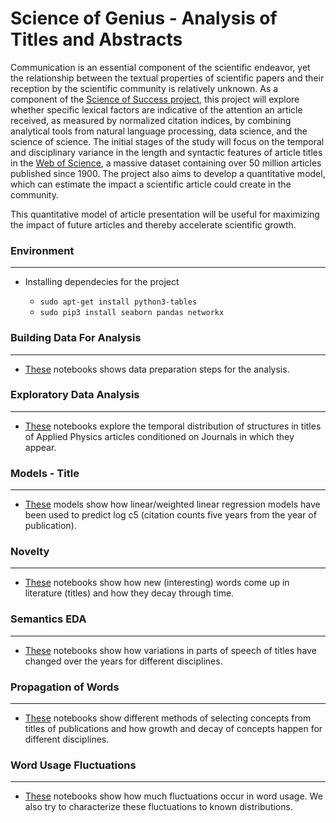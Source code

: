 # Science of Genius - Analysis of Titles and Abstracts


Communication is an essential component of the scientific endeavor, yet the relationship between the textual properties of scientific papers and their reception by the scientific community is relatively unknown. As a component of the [Science of Success project](https://www.barabasilab.com/publications/quantifying-the-evolution-of-individual-scientific-impact), this project will explore whether specific lexical factors are indicative of the attention an article received, as measured by normalized citation indices, by combining analytical tools from natural language processing, data science, and the science of science.
The initial stages of the study will focus on the temporal and disciplinary variance in the length and syntactic features of article titles in the [Web of Science](https://en.wikipedia.org/wiki/Web_of_Science), a massive dataset containing over 50 million articles published since 1900. The project also aims to develop a quantitative model, which can estimate the impact a scientific article could create in the community.

This quantitative model of article presentation will be useful for maximizing the impact of future articles and thereby accelerate scientific growth.


### Environment
---
- Installing dependecies for the project

  * `sudo apt-get install python3-tables`
  * `sudo pip3 install seaborn pandas networkx`


### Building Data For Analysis
---
- [These](https://github.com/srjit/science-of-genius-title-impact/tree/master/src/1.%20Build%20Data%20for%20Analysis) notebooks shows data preparation steps for the analysis.


### Exploratory Data Analysis
---
- [These](https://github.com/srjit/science-of-genius-title-impact/tree/master/src/2.%20Explore%20Data%20-%20Title%20Length%20Analysis) notebooks explore the temporal distribution of structures in titles of Applied Physics articles conditioned on Journals in which they appear.


### Models - Title
---
- [These](https://github.com/srjit/science-of-genius-title-impact/tree/master/src/3.%20Title%20Length%20-%20Citation%20Counts%20:%20Curve%20Fitting) models show how linear/weighted linear regression models have been used to predict log c5 (citation counts five years from the year of publication).


### Novelty
---
- [These](https://github.com/srjit/science-of-genius-title-impact/tree/master/src/4.%20Word%20Overlap%20with%20Previous%20N%20Years)
  notebooks show how new (interesting) words come up in literature (titles) and how they decay
  through time.


### Semantics EDA
---
- [These](https://github.com/srjit/science-of-genius-title-impact/tree/master/src/5.%20Variations%20in%20Parts%20of%20Speech%20-%20Impact%20on%20Citations)
  notebooks show how variations in parts of speech of titles have changed over the years for different disciplines.


### Propagation of Words
---
- [These](https://github.com/srjit/science-of-genius-title-impact/tree/master/src/6.%20Propagation%20of%20words%20-%20Growth%20and%20Decay)
  notebooks show different methods of selecting concepts from titles of publications and how growth
  and decay of concepts happen for different disciplines.
  

### Word Usage Fluctuations
---
- [These](https://github.com/srjit/science-of-genius-title-impact/tree/master/src/7.%20Temporal%20Word%20Variations)
  notebooks show how much fluctuations occur in word usage. We also try to characterize these
  fluctuations to known distributions.
